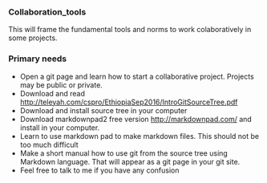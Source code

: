 ### Collaboration_tools
This will frame the fundamental tools and norms to work colaboratively in some projects.
### Primary needs
- Open a git page and learn how to start a collaborative project. Projects may be public or private.
- Download and read http://teleyah.com/cspro/EthiopiaSep2016/IntroGitSourceTree.pdf
- Download and install source tree in your computer
- Download markdownpad2 free version http://markdownpad.com/ and install in your computer. 
- Learn to use markdown pad to make markdown files. This should not be too much difficult
- Make a short manual how to use git from the source tree using Markdown language. That will appear as a git page in your git site. 
- Feel free to talk to me if you have any confusion 
